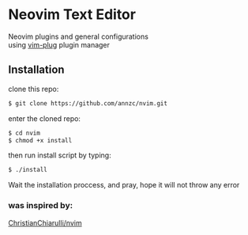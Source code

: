 # Neovim Text Editor
Neovim plugins and general configurations<br>
using [vim-plug](https://github.com/junegunn/vim-plug)
 plugin manager

## Installation
clone this repo:
```bash
$ git clone https://github.com/annzc/nvim.git
```
enter the cloned repo:
```bash
$ cd nvim
$ chmod +x install
```
then run install script by typing:
```bash
$ ./install
```
Wait the installation proccess, and pray, hope it will not throw any error

### was inspired by:
[ChristianChiarulli/nvim](https://github.com/ChristianChiarulli/nvim)
